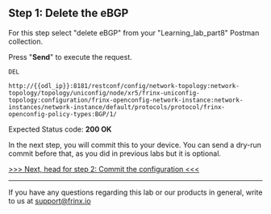 ## Step 1: Delete the eBGP

For this step select "delete eBGP" from your "Learning_lab_part8" Postman collection.

Press "**Send**" to execute the request.

```
DEL

http://{{odl_ip}}:8181/restconf/config/network-topology:network-topology/topology/uniconfig/node/xr5/frinx-uniconfig-topology:configuration/frinx-openconfig-network-instance:network-instances/network-instance/default/protocols/protocol/frinx-openconfig-policy-types:BGP/1/
```

Expected Status code: **200 OK**

In the next step, you will commit this to your device. You can send a dry-run commit before that, as you did in previous labs but it is optional.

[>>> Next, head for step 2: Commit the configuration <<<](5.md)

---
If you have any questions regarding this lab or our products in general, write to us at [support@frinx.io](mailto:support@frinx.io)